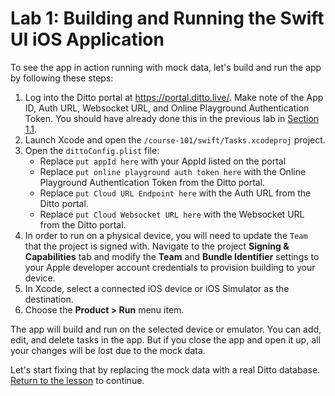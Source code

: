 # Lab 1: Building and Running the Swift UI iOS Application

To see the app in action running with mock data, let's build and run the app by following these steps:

1. Log into the Ditto portal at <https://portal.ditto.live/>.  Make note of the App ID, Auth URL, Websocket URL, and Online Playground Authentication Token.  You should have already done this in the previous lab in [Section 1.1](../1.1/README.md).
2. Launch Xcode and open the `/course-101/swift/Tasks.xcodeproj` project.
3. Open the `dittoConfig.plist` file:
	- Replace `put appId here` with your AppId listed on the portal
	- Replace `put online playground auth token here` with the Online Playground Authentication Token from the Ditto portal.
	- Replace `put Cloud URL Endpoint here` with the Auth URL from the Ditto portal.
	- Replace `put Cloud Websocket URL here` with the Websocket URL from the Ditto portal.
4. In order to run on a physical device, you will need to update the `Team` that the project is signed with.  Navigate to the project **Signing & Capabilities** tab and modify the **Team** and **Bundle Identifier** settings to your Apple developer account credentials to provision building to your device.
5. In Xcode, select a connected iOS device or iOS Simulator as the destination.
6. Choose the **Product > Run** menu item.

The app will build and run on the selected device or emulator.  You can add, edit, and delete tasks in the app.  But if you close the app and open it up, all your changes will be lost due to the mock data.  

Let's start fixing that by replacing the mock data with a real Ditto database.  [Return to the lesson](../1.2/README.md) to continue.